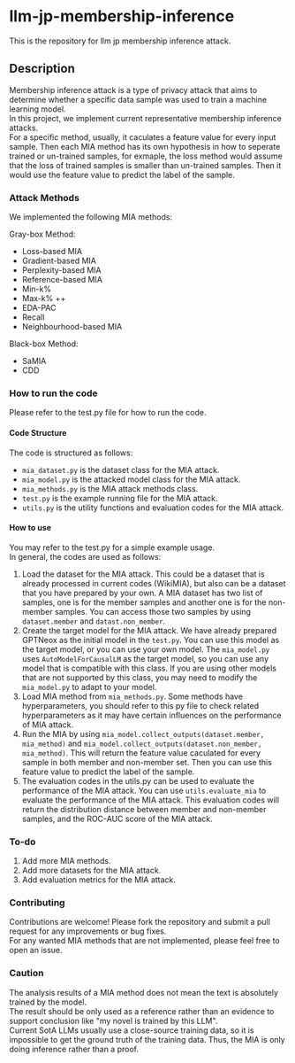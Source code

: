 # llm-jp-membership-inference
This is the repository for llm jp membership inference attack.

## Description
Membership inference attack is a type of privacy attack that aims to determine whether a specific data sample was used to train a machine learning model.   
In this project, we implement current representative membership inference attacks.  
For a specific method, usually, it caculates a feature value for every input sample. Then each MIA method has its own hypothesis in how to seperate trained or un-trained samples, for exmaple, the loss method would assume that the loss of trained samples is smaller than un-trained samples. Then it would use the feature value to predict the label of the sample.

### Attack Methods
We implemented the following MIA methods:  

Gray-box Method:
- Loss-based MIA
- Gradient-based MIA
- Perplexity-based MIA
- Reference-based MIA
- Min-k% 
- Max-k% ++
- EDA-PAC
- Recall 
- Neighbourhood-based MIA


Black-box Method:
- SaMIA
- CDD


### How to run the code
Please refer to the test.py file for how to run the code.
#### Code Structure
The code is structured as follows:  
- `mia_dataset.py` is the dataset class for the MIA attack. 
- `mia_model.py` is the attacked model class for the MIA attack.
- `mia_methods.py` is the MIA attack methods class.
- `test.py` is the example running file for the MIA attack.
- `utils.py` is the utility functions and evaluation codes for the MIA attack.

#### How to use
You may refer to the test.py for a simple example usage.  
In general, the codes are used as follows:  
1. Load the dataset for the MIA attack. This could be a dataset that is already processed in current codes (WikiMIA), but also can be a dataset that you have prepared by your own. A MIA dataset has two list of samples, one is for the member samples and another one is for the non-member samples. You can access those two samples by using `dataset.member` and `datast.non_member`.
2. Create the target model for the MIA attack. We have already prepared GPTNeox as the initial model in the `test.py`. You can use this model as the target model, or you can use your own model. The `mia_model.py` uses `AutoModelForCausalLM` as the target model, so you can use any model that is compatible with this class. If you are using other models that are not supported by this class, you may need to modify the `mia_model.py` to adapt to your model.
3. Load MIA method from `mia_methods.py`. Some methods have hyperparameters, you should refer to this py file to check related hyperparameters as it may have certain influences on the performance of MIA attack.
4. Run the MIA by using `mia_model.collect_outputs(dataset.member, mia_method)` and `mia_model.collect_outputs(dataset.non_member, mia_method)`. This will return the feature value caculated for every sample in both member and non-member set. Then you can use this feature value to predict the label of the sample.
5. The evaluation codes in the utils.py can be used to evaluate the performance of the MIA attack. You can use `utils.evaluate_mia` to evaluate the performance of the MIA attack. This evaluation codes will return the distribution distance between member and non-member samples, and the ROC-AUC score of the MIA attack.

### To-do
1. Add more MIA methods.
2. Add more datasets for the MIA attack.
3. Add evaluation metrics for the MIA attack.

### Contributing
Contributions are welcome! Please fork the repository and submit a pull request for any improvements or bug fixes.  
For any wanted MIA methods that are not implemented, please feel free to open an issue.

### Caution
The analysis results of a MIA method does not mean the text is absolutely trained by the model.  
The result should be only used as a reference rather than an evidence to support conclusion like "my novel is trained by this LLM".  
Current SotA LLMs usually use a close-source training data, so it is impossible to get the ground truth of the training data. 
Thus, the MIA is only doing inference rather than a proof.



